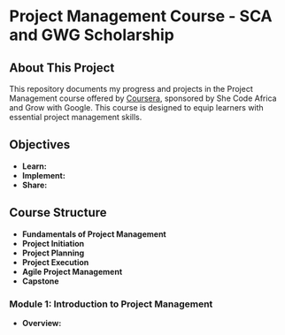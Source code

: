   # Project Management Course - SCA and GWG Scholarship

## About This Project
This repository documents my progress and projects in the Project Management course offered by [Coursera](https://www.coursera.org/), sponsored by She Code Africa and Grow with Google. This course is designed to equip learners with essential project management skills.

## Objectives
- **Learn:** 
- **Implement:** 
- **Share:** 

## Course Structure 
- **Fundamentals of Project Management**
- **Project Initiation**
- **Project Planning**
- **Project Execution**
- **Agile Project Management**
- **Capstone**


### Module 1: Introduction to Project Management
- **Overview:** 


